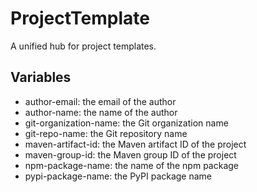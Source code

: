 # ProjectTemplate

A unified hub for project templates.

## Variables

- author-email: the email of the author
- author-name: the name of the author
- git-organization-name: the Git organization name
- git-repo-name: the Git repository name
- maven-artifact-id: the Maven artifact ID of the project
- maven-group-id: the Maven group ID of the project
- npm-package-name: the name of the npm package
- pypi-package-name: the PyPI package name
